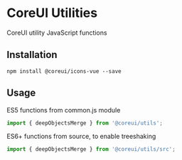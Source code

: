 # CoreUI Utilities

CoreUI utility JavaScript functions

## Installation

```shell
npm install @coreui/icons-vue --save
```

## Usage

ES5 functions from common.js module
```js
import { deepObjectsMerge } from '@coreui/utils';
```

ES6+ functions from source, to enable treeshaking
```js
import { deepObjectsMerge } from '@coreui/utils/src';
```